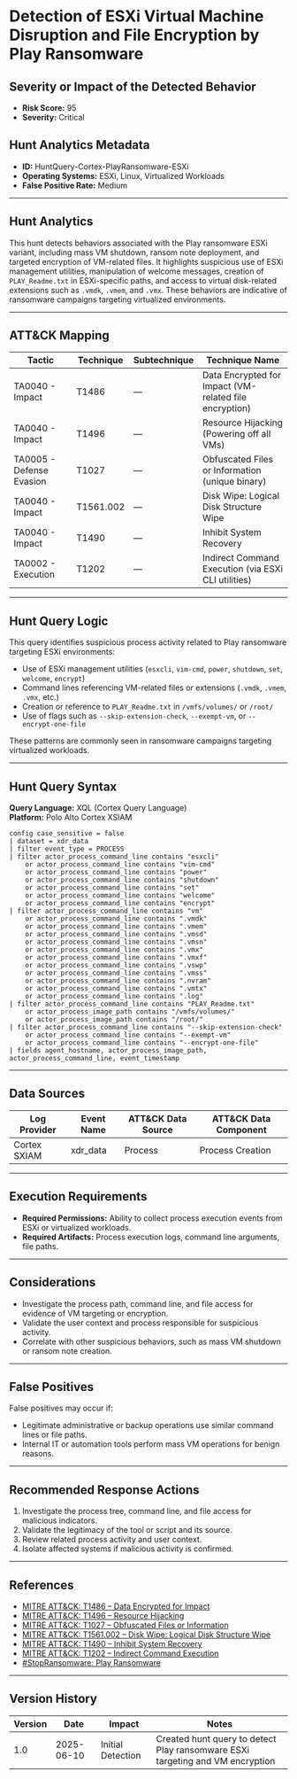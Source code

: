 # Detection of ESXi Virtual Machine Disruption and File Encryption by Play Ransomware

## Severity or Impact of the Detected Behavior
- **Risk Score:** 95
- **Severity:** Critical

## Hunt Analytics Metadata

- **ID:** HuntQuery-Cortex-PlayRansomware-ESXi
- **Operating Systems:** ESXi, Linux, Virtualized Workloads
- **False Positive Rate:** Medium

---

## Hunt Analytics

This hunt detects behaviors associated with the Play ransomware ESXi variant, including mass VM shutdown, ransom note deployment, and targeted encryption of VM-related files. It highlights suspicious use of ESXi management utilities, manipulation of welcome messages, creation of `PLAY_Readme.txt` in ESXi-specific paths, and access to virtual disk-related extensions such as `.vmdk`, `.vmem`, and `.vmx`. These behaviors are indicative of ransomware campaigns targeting virtualized environments.

---

## ATT&CK Mapping

| Tactic                        | Technique   | Subtechnique | Technique Name                                            |
|-------------------------------|-------------|--------------|----------------------------------------------------------|
| TA0040 - Impact               | T1486       | —            | Data Encrypted for Impact (VM-related file encryption)    |
| TA0040 - Impact               | T1496       | —            | Resource Hijacking (Powering off all VMs)                |
| TA0005 - Defense Evasion      | T1027       | —            | Obfuscated Files or Information (unique binary)           |
| TA0040 - Impact               | T1561.002   | —            | Disk Wipe: Logical Disk Structure Wipe                   |
| TA0040 - Impact               | T1490       | —            | Inhibit System Recovery                                  |
| TA0002 - Execution            | T1202       | —            | Indirect Command Execution (via ESXi CLI utilities)      |

---

## Hunt Query Logic

This query identifies suspicious process activity related to Play ransomware targeting ESXi environments:

- Use of ESXi management utilities (`esxcli`, `vim-cmd`, `power`, `shutdown`, `set`, `welcome`, `encrypt`)
- Command lines referencing VM-related files or extensions (`.vmdk`, `.vmem`, `.vmx`, etc.)
- Creation or reference to `PLAY_Readme.txt` in `/vmfs/volumes/` or `/root/`
- Use of flags such as `--skip-extension-check`, `--exempt-vm`, or `--encrypt-one-file`

These patterns are commonly seen in ransomware campaigns targeting virtualized workloads.

---

## Hunt Query Syntax

**Query Language:** XQL (Cortex Query Language)  
**Platform:** Polo Alto Cortex XSIAM

```xql
config case_sensitive = false
| dataset = xdr_data
| filter event_type = PROCESS
| filter actor_process_command_line contains "esxcli"
    or actor_process_command_line contains "vim-cmd"
    or actor_process_command_line contains "power"
    or actor_process_command_line contains "shutdown"
    or actor_process_command_line contains "set"
    or actor_process_command_line contains "welcome"
    or actor_process_command_line contains "encrypt"
| filter actor_process_command_line contains "vm"
    or actor_process_command_line contains ".vmdk"
    or actor_process_command_line contains ".vmem"
    or actor_process_command_line contains ".vmsd"
    or actor_process_command_line contains ".vmsn"
    or actor_process_command_line contains ".vmx"
    or actor_process_command_line contains ".vmxf"
    or actor_process_command_line contains ".vswp"
    or actor_process_command_line contains ".vmss"
    or actor_process_command_line contains ".nvram"
    or actor_process_command_line contains ".vmtx"
    or actor_process_command_line contains ".log"
| filter actor_process_command_line contains "PLAY_Readme.txt"
    or actor_process_image_path contains "/vmfs/volumes/"
    or actor_process_image_path contains "/root/"
| filter actor_process_command_line contains "--skip-extension-check"
    or actor_process_command_line contains "--exempt-vm"
    or actor_process_command_line contains "--encrypt-one-file"
| fields agent_hostname, actor_process_image_path, actor_process_command_line, event_timestamp
```

---

## Data Sources

| Log Provider | Event Name       | ATT&CK Data Source  | ATT&CK Data Component  |
|--------------|------------------|---------------------|------------------------|
| Cortex SXIAM | xdr_data         | Process             | Process Creation       |

---

## Execution Requirements

- **Required Permissions:** Ability to collect process execution events from ESXi or virtualized workloads.
- **Required Artifacts:** Process execution logs, command line arguments, file paths.

---

## Considerations

- Investigate the process path, command line, and file access for evidence of VM targeting or encryption.
- Validate the user context and process responsible for suspicious activity.
- Correlate with other suspicious behaviors, such as mass VM shutdown or ransom note creation.

---

## False Positives

False positives may occur if:
- Legitimate administrative or backup operations use similar command lines or file paths.
- Internal IT or automation tools perform mass VM operations for benign reasons.

---

## Recommended Response Actions

1. Investigate the process tree, command line, and file access for malicious indicators.
2. Validate the legitimacy of the tool or script and its source.
3. Review related process activity and user context.
4. Isolate affected systems if malicious activity is confirmed.

---

## References

- [MITRE ATT&CK: T1486 – Data Encrypted for Impact](https://attack.mitre.org/techniques/T1486/)
- [MITRE ATT&CK: T1496 – Resource Hijacking](https://attack.mitre.org/techniques/T1496/)
- [MITRE ATT&CK: T1027 – Obfuscated Files or Information](https://attack.mitre.org/techniques/T1027/)
- [MITRE ATT&CK: T1561.002 – Disk Wipe: Logical Disk Structure Wipe](https://attack.mitre.org/techniques/T1561/002/)
- [MITRE ATT&CK: T1490 – Inhibit System Recovery](https://attack.mitre.org/techniques/T1490/)
- [MITRE ATT&CK: T1202 – Indirect Command Execution](https://attack.mitre.org/techniques/T1202/)
- [#StopRansomware: Play Ransomware](https://www.cisa.gov/news-events/cybersecurity-advisories/aa23-352a)

---

## Version History

| Version | Date       | Impact            | Notes                                                                                      |
|---------|------------|-------------------|--------------------------------------------------------------------------------------------|
| 1.0     | 2025-06-10 | Initial Detection | Created hunt query to detect Play ransomware ESXi targeting and VM encryption               |
